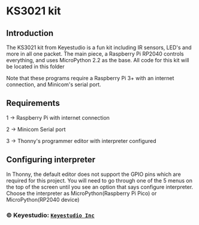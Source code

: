 # KS3021 kit

## Introduction

The KS3021 kit from Keyestudio is a fun kit including IR sensors, LED's and more in all one packet. The main piece, a Raspberry Pi RP2040 controls everything, and uses MicroPython 2.2 as the base. All code for this kit will be located in this folder

Note that these programs require a Raspberry Pi 3+ with an internet connection, and Minicom's serial port.

## Requirements

1 -> Raspberry Pi with internet connection

2 -> Minicom Serial port

3 -> Thonny's programmer editor with interpreter configured

## Configuring interpreter

In Thonny, the default editor does not support the GPIO pins which are required for this project. You will need to go through one of the 5 menus on the top of the screen until you see an option that says configure interpreter. Choose the interpreter as MicroPython(Raspberry Pi Pico) or MicroPython(RP2040 device)

### © Keyestudio: [`Keyestudio Inc`](https://www.keyestudio.com/)


